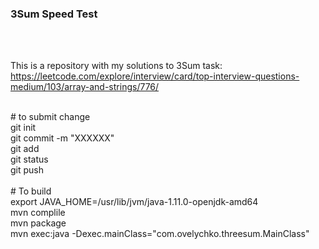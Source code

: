 <h3>3Sum Speed Test</h3>
<br>

<br>This is a repository with my solutions to 3Sum task:
<br>https://leetcode.com/explore/interview/card/top-interview-questions-medium/103/array-and-strings/776/

<br># to submit change 
<br>git init
<br>git commit -m "XXXXXX"
<br>git add <filename>
<br>git status
<br>git push
<br>
<br># To build
<br>export JAVA_HOME=/usr/lib/jvm/java-1.11.0-openjdk-amd64
<br>mvn complile
<br>mvn package
<br>mvn exec:java -Dexec.mainClass="com.ovelychko.threesum.MainClass"

